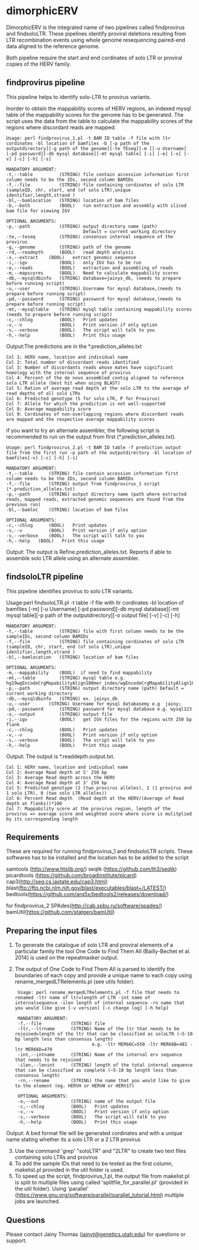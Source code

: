 # dimorphicERV

DimorphicERV is the integrated name of two pipelines called findprovirus and findsoloLTR. 
These pipelines identify proviral deletions resulting from LTR recombination events
using whole genome resequencing paired-end data aligned to the reference genome. 

Both pipeline require the start and end cordinates of solo LTR or proviral copies of the HERV family.


findprovirus pipeline
------------------------------------------------------------------------------------------------------------
This pipeline helps to identify solo-LTR to provirus variants.

Inorder to obtain the mappability scores of HERV regions, an indexed mysql table of the mappability scores for the genome has to be generated. The script uses the data from the table to calculate the mappability scores of the regions where discordant reads are mapped.

	Usage: perl findprovirus_1.pl -t BAM ID table -f file with ltr cordinates -bl location of bamfiles -b [-p path of the outputdirectory][-g path of the genome][-te TEseq][-m ][-u Username] [-pd password][-db mysql database][-mt mysql table] [-i] [-e] [-x] [-v] [-c] [-h] [-s]
	
    MANDATORY ARGUMENT:	
	-t,--table 	      	(STRING) file contain accession information first column needs to be the IDs, second column BAMIDs
    -f,--file         	(STRING) file containing cordinates of solo LTR (sampleID, chr, start, end (of solo LTR),unique identifier,length,strand ) 
    -bl,--bamlocation 	(STRING) location of bam files  
    -b,--both   		(BOOL)   run extraction and assembly with sliced bam file for viewing IGV
    
    OPTIONAL ARGUMENTS:  
    -p,--path   		(STRING) output directory name (path)
                         	 	 Default = current working directory
    -te,--teseq 		(STRING) consensus internal sequence of the provirus 
    -g,--genome   		(STRING) path of the genome
    -rd,--readepth  	(BOOL)   read depth analysis
    -x,--extract   	(BOOL)	 extract genomic sequence               
    -i,--igv    		(BOOL)   only IGV has to be run
    -e,--reads  		(BOOL)   extraction and assembling of reads 
    -m,--mapscores 		(BOOL) 	 Need to calculate mappability scores	
    -db,--mysqldbinfo 	(STRING) database=jainys_db, (needs to prepare before running script)   
    -u,--user    		(STRING) Username for mysql database,(needs to prepare before running script) 
    -pd,--password 		(STRING) password for mysql database,(needs to prepare before running script) 
    -mt,--mysqltable	(STRING) mysql table containing mappability scores (needs to prepare before running script)  
    -c,--chlog  		(BOOL)   Print updates
    -v,--v      		(BOOL)   Print version if only option
    -s,--verbose		(BOOL)   The script will talk to you
    -h,--help    		(BOOL)   Print this usage


Output:The predictions are in the *.prediction_alleles.txt 

	Col 1: HERV name, location and individual name
	Col 2: Total number of discordant reads identified
	Col 3: Number of discordants reads whose mates have significant homology with the internal sequence of provirus
	Col 4: Percent of the de novo assembled contig aligned to reference solo LTR allele (best hit when using BLAST)
	Col 5: Ration of average read depth at the solo LTR to the average of read depths of all solo LTRs
	Col 6: Predicted genotype (S for solo LTR, P for Provirus)
	Col 7: Allele for which the prediction is not well-supported
	Col 8: Average mappability score
	Col 9: Cordinates of non-overlapping regions where discordant reads are mapped and the respective average mappability scores


   

if you want to try an alternate assembler, the following script is recommended to run on the output from first (*.prediction_alleles.txt).

	Usage: perl findprovirus_2.pl -t BAM ID table -f prediction output file from the first run -p path of the outputdirectory -bl location of bamfiles[-v] [-c] [-h] [-s]
	
    MANDATORY ARGUMENT:	
    -t,--table   	(STRING) file contain accession information first column needs to be the IDs, second column BAMIDs
    -f,--file   	(STRING) output from findprovirus_1 script (*.prediction_alleles.txt)
    -p,--path   	(STRING) output directory name (path where extracted reads, mapped reads, extracted genomic sequences are found from the previous run)	  
    -bl,--bamloc	(STRING) location of bam files
    
    OPTIONAL ARGUMENTS:  
    -c,--chlog  	(BOOL)   Print updates
    -v,--v      	(BOOL)   Print version if only option
    -s,--verbose	(BOOL)   The script will talk to you
    -h,--help  	(BOOL)   Print this usage

Output: The output is Refine.prediction_alleles.txt. Reports if able to assemble solo LTR allele using an alternate assembler.



findsoloLTR pipeline
------------------------------------------------------------------------------------------------------------
This pipeline identifies provirus to solo LTR variants.

Usage:perl findsoloLTR.pl -t table -f file with ltr cordinates -bl location of bamfiles [-m] [-u Username] [-pd password][-db mysql database][-mt mysql table][-p path of the outputdirectory][-o output file] [-v] [-c] [-h] 
	
    MANDATORY ARGUMENT:
    -t,--table  		(STRING) file with first column needs to be the sampleIDs, second column BAMIDs
    -f,--file   		(STRING) file containing cordinates of solo LTR (sampleID, chr, start, end (of solo LTR),unique identifier,length,strand ) 
    -bl,--bamlocation 	(STRING) location of bam files
      	  
    OPTIONAL ARGUMENTS:
    -m,--mappability  	(BOOL)  if need to find mappability 
    -mt,--table 		(STRING) mysql table e.g.	hg19wgEncodeCrgMapabilityAlign100mer_index/wgEncodeCrgMapabilityAlign100merhg38_lo_index
    -p,--path         	(STRING) output directory name (path) Default = current working directory
    -db,--mysqldbinfo	(STRING) ex. jainys_db
    -u,--user  		(STRING) Username for mysql databasemy e.g	jainy;
    -pd,--password		(STRING) password for mysql database e.g. wysql123
    -o,--output  		(STRING) output file
    -i,--igv    		(BOOL)   get IGV files for the regions with 250 bp flank
    -c,--chlog  		(BOOL)   Print updates
    -v,--v      		(BOOL)   Print version if only option
    -s,--verbose		(BOOL)   The script will talk to you
    -h,--help   		(BOOL)   Print this usage

Output: The output is *.readdepth.output.txt. 

	Col 1: HERV name, location and individual name
	Col 2: Average Read depth at 5' 250 bp
	Col 3: Average Read depth across the HERV
	Col 4: Average Read depth at 3' 250 bp
	Col 5: Predicted genotype (2 (two provirus alleles), 1 (1 provirus and 1 solo LTR), 0 (two solo LTR alleles))
	Col 6: Percent Read depth  (Read depth at the HERV/(Average of Read depth at flanks))*100
	Col 7: Mappability score at the provirus region, length of the provirus => average score and weighted score where score is mulitplied by its corresponding length
	

Requirements
------------------------------------------------------------------------------------------------------------
These are required for running findprovirus_1 and findsoloLTR scripts. These softwares has to be installed and the location has to be added to the script

samtools (http://www.htslib.org/)
seqtk (https://github.com/lh3/seqtk)
picardtools (https://github.com/broadinstitute/picard)
cap3(http://seq.cs.iastate.edu/cap3.html)
blast(ftp://ftp.ncbi.nlm.nih.gov/blast/executables/blast+/LATEST/)
bedtools(https://github.com/arq5x/bedtools2/releases/download/)

for findprovirus_2
SPAdes(http://cab.spbu.ru/software/spades/)
bamUtil(https://github.com/statgen/bamUtil)


Preparing the input files
------------------------------------------------------------------------------------------------------------


1. To generate the catalogue of solo LTR and proviral elements of a particular family the tool
One Code to Find Them All (Bailly-Bechet et al. 2014) is used on the repeatmasker output.
 
2. The output of One Code to Find Them All is parsed to identify the boundaries of each copy and provide a unique name to each copy using rename_mergedLTRelements.pl (see utils folder).

		Usage: perl rename_mergedLTRelements.pl -f file that needs to renamed -ltr name of ltr=length of LTR -int name of internalsequence -ilen length of internal sequence -rn name that you would like give [-v version] [-c change log] [-h help]

		MANDATORY ARGUMENT:
	    -f,--file          	(STRING) file
	    -ltr,--ltrname     	(STRING) Name of the ltr that needs to be rejoined=length of the ltr that can be classified as soloLTR (~5-10 bp length less than consensus length) 
									e.g. -ltr MER66C=550 -ltr MER66B=481 -ltr MER66D=479
		-int,--intname  	(STRING) Name of the internal erv sequence that needs to be rejoined
		-ilen,--lenint		(STRING) length of the total internal sequence that can be classified as complete (~5-10 bp length less than consensus length)
	    -rn,--rename		(STRING) the name that you would like to give to the element (eg. HERVH or HERVW or HERV17)

	    OPTIONAL ARGUMENTS:
	    -o,--out    		(STRING) name of the output file
	    -c,--chlog  		(BOOL)   Print updates
	    -v,--v      		(BOOL)   Print version if only option
	    -s,--verbose		(BOOL)   The script will talk to you
	    -h,--help    		(BOOL)   Print this usage
    
Output: A bed format file will be generated cordinates and with a unique name stating whether its a solo LTR or a 2 LTR provirus

3. Use the command 'grep' "soloLTR" and "2LTR" to create two text files containing solo LTRs and provirus
4. To add the sample IDs that need to be tested as the first column, makelist.pl provided in the util folder is used.
5. To speed up the script, findprovirus_1.pl, the output file from makelist.pl is split to multiple files using  called 'splitfile_for_parallel.pl' (provided in the util folder).  Using 'parallel' (https://www.gnu.org/software/parallel/parallel_tutorial.html) multiple jobs are launched.  

Questions
------------------------------------------------------------------------------------------------------------
Please contact Jainy Thomas (jainyt@genetics.utah.edu) for questions or support.
